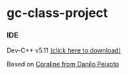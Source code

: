 # gc-class-project

### IDE
Dev-C++ v5.11 [(click here to download)](https://sourceforge.net/projects/orwelldevcpp/files/latest/download)

Based on [Coraline from Danilo Peixoto](https://github.com/danilopeixoto/coraline)
